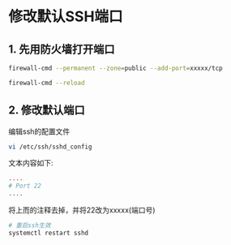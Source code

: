 # 修改默认SSH端口

## 1. 先用防火墙打开端口

```sh
firewall-cmd --permanent --zone=public --add-port=xxxxx/tcp

firewall-cmd --reload
```

## 2. 修改默认端口

编辑ssh的配置文件

```sh
vi /etc/ssh/sshd_config
```

文本内容如下:

```ini
....
# Port 22
....
```

将上而的注释去掉，并将22改为xxxxx(端口号)

```sh
# 重启ssh生效
systemctl restart sshd
```
